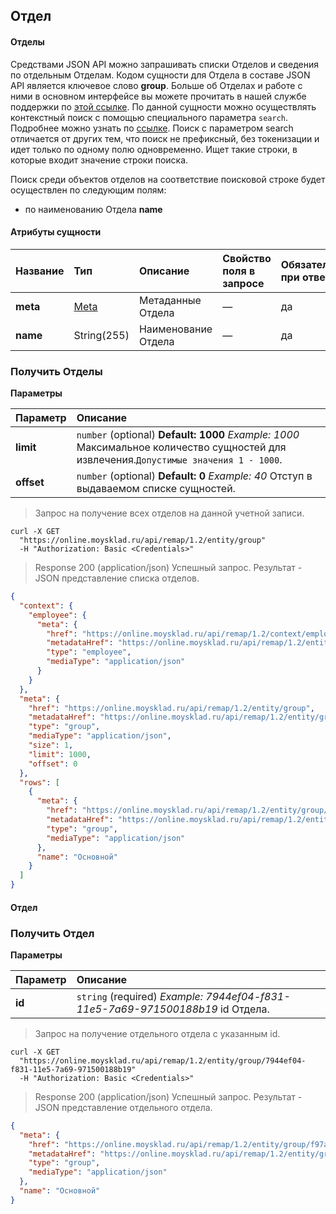 ## Отдел
#### Отделы 
Средствами JSON API можно запрашивать списки Отделов и сведения по отдельным Отделам. Кодом сущности для Отдела в составе JSON API является ключевое слово **group**.
Больше об Отделах и работе с ними в основном интерфейсе вы можете прочитать в нашей службе поддержки по  [этой ссылке](https://support.moysklad.ru/hc/ru/articles/204364908-%D0%9E%D1%82%D0%B4%D0%B5%D0%BB%D1%8B).
По данной сущности можно осуществлять контекстный поиск с помощью специального параметра `search`. Подробнее можно узнать по [ссылке](../#mojsklad-json-api-obschie-swedeniq-kontextnyj-poisk). Поиск с параметром search отличается от других тем, что поиск не префиксный, без токенизации и идет только по одному полю одновременно. Ищет такие строки, в которые входит значение строки поиска.

Поиск среди объектов отделов на соответствие поисковой строке будет осуществлен по следующим полям:

+ по наименованию Отдела **name**

#### Атрибуты сущности

| Название  | Тип | Описание                    | Свойство поля в запросе| Обязательное при ответе|
| --------- |:----|:----------------------------|:----------------|:------------------------|
|**meta**               |[Meta](../#mojsklad-json-api-obschie-swedeniq-metadannye)|Метаданные Отдела|&mdash;|да
|**name**               |String(255)|Наименование Отдела|&mdash;|да

### Получить Отделы

**Параметры**

| Параметр                | Описание  |
| ------------------------------ |:---------------------------|
|**limit** |  `number` (optional) **Default: 1000** *Example: 1000* Максимальное количество сущностей для извлечения.`Допустимые значения 1 - 1000`.|
|**offset** |  `number` (optional) **Default: 0** *Example: 40* Отступ в выдаваемом списке сущностей.|
 
> Запрос на получение всех отделов на данной учетной записи.

```shell
curl -X GET
  "https://online.moysklad.ru/api/remap/1.2/entity/group"
  -H "Authorization: Basic <Credentials>"
```

> Response 200 (application/json)
Успешный запрос. Результат - JSON представление списка отделов.

```json
{
  "context": {
    "employee": {
      "meta": {
        "href": "https://online.moysklad.ru/api/remap/1.2/context/employee",
        "metadataHref": "https://online.moysklad.ru/api/remap/1.2/entity/employee/metadata",
        "type": "employee",
        "mediaType": "application/json"
      }
    }
  },
  "meta": {
    "href": "https://online.moysklad.ru/api/remap/1.2/entity/group",
    "metadataHref": "https://online.moysklad.ru/api/remap/1.2/entity/group/metadata",
    "type": "group",
    "mediaType": "application/json",
    "size": 1,
    "limit": 1000,
    "offset": 0
  },
  "rows": [
    {
      "meta": {
        "href": "https://online.moysklad.ru/api/remap/1.2/entity/group/f97aa1fb-2e58-11e6-8a84-bae500000002",
        "metadataHref": "https://online.moysklad.ru/api/remap/1.2/entity/group/metadata",
        "type": "group",
        "mediaType": "application/json"
      },
      "name": "Основной"
    }
  ]
}
```

#### Отдел

### Получить Отдел

**Параметры**

|Параметр   |Описание   | 
|:----|:----|
|**id** |  `string` (required) *Example: 7944ef04-f831-11e5-7a69-971500188b19* id Отдела.|
 
> Запрос на получение отдельного отдела с указанным id.

```shell
curl -X GET
  "https://online.moysklad.ru/api/remap/1.2/entity/group/7944ef04-f831-11e5-7a69-971500188b19"
  -H "Authorization: Basic <Credentials>"
```

> Response 200 (application/json)
Успешный запрос. Результат - JSON представление отдельного отдела.

```json
{
  "meta": {
    "href": "https://online.moysklad.ru/api/remap/1.2/entity/group/f97aa1fb-2e58-11e6-8a84-bae500000002",
    "metadataHref": "https://online.moysklad.ru/api/remap/1.2/entity/group/metadata",
    "type": "group",
    "mediaType": "application/json"
  },
  "name": "Основной"
}
```
